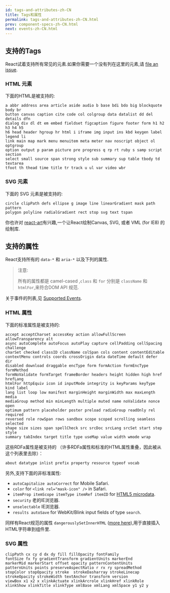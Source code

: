 ```yaml
---
id: tags-and-attributes-zh-CN
title: Tags和属性
permalink: tags-and-attributes-zh-CN.html
prev: component-specs-zh-CN.html
next: events-zh-CN.html
---
```


## 支持的Tags

React试着支持所有常见的元素.如果你需要一个没有列在这里的元素,请 [file an issue](https://github.com/facebook/react/issues/new).

### HTML 元素

下面的HTML是被支持的:

```
a abbr address area article aside audio b base bdi bdo big blockquote body br
button canvas caption cite code col colgroup data datalist dd del details dfn
dialog div dl dt em embed fieldset figcaption figure footer form h1 h2 h3 h4 h5
h6 head header hgroup hr html i iframe img input ins kbd keygen label legend li
link main map mark menu menuitem meta meter nav noscript object ol optgroup
option output p param picture pre progress q rp rt ruby s samp script section
select small source span strong style sub summary sup table tbody td textarea
tfoot th thead time title tr track u ul var video wbr
```

### SVG 元素

下面的 SVG 元素是被支持的:

```
circle clipPath defs ellipse g image line linearGradient mask path pattern
polygon polyline radialGradient rect stop svg text tspan
```

你也许对 [react-art](https://github.com/facebook/react-art)有兴趣,一个让React绘制Canvas, SVG, 或者 VML (for IE8) 的绘制库.


## 支持的属性

React支持所有的 `data-*` 和 `aria-*` 以及下列的属性.

> 注意:
>
> 所有的属性都是 camel-cased ,`class` 和 `for` 分别是 `className` 和 `htmlFor`,来符合DOM API 规范.

关于事件的列表,见 [Supported Events](/react/docs/events.html).

### HTML 属性

下面的标准属性是被支持的:

```
accept acceptCharset accessKey action allowFullScreen allowTransparency alt
async autoComplete autoFocus autoPlay capture cellPadding cellSpacing challenge
charSet checked classID className colSpan cols content contentEditable
contextMenu controls coords crossOrigin data dateTime default defer dir
disabled download draggable encType form formAction formEncType formMethod
formNoValidate formTarget frameBorder headers height hidden high href hrefLang
htmlFor httpEquiv icon id inputMode integrity is keyParams keyType kind label
lang list loop low manifest marginHeight marginWidth max maxLength media
mediaGroup method min minLength multiple muted name noValidate nonce open
optimum pattern placeholder poster preload radioGroup readOnly rel required
reversed role rowSpan rows sandbox scope scoped scrolling seamless selected
shape size sizes span spellCheck src srcDoc srcLang srcSet start step style
summary tabIndex target title type useMap value width wmode wrap
```

这些RDFa属性是被支持的 （许多RDFa属性和标准的HTML属性重叠，因此被从这个列表里去除）：

```
about datatype inlist prefix property resource typeof vocab
```

另外,支持下面的非标准属性:

- `autoCapitalize autoCorrect` for Mobile Safari.
- `color` for `<link rel="mask-icon" />` in Safari.
- `itemProp itemScope itemType itemRef itemID` for [HTML5 microdata](http://schema.org/docs/gs.html).
- `security` 老的IE浏览器.
- `unselectable` IE浏览器.
- `results autoSave` for WebKit/Blink input fields of type `search`.

同样有React规范的属性 `dangerouslySetInnerHTML` ([more here](/react/docs/special-non-dom-attributes.html)),用于直接插入HTML字符串到组件里.

### SVG 属性

```
clipPath cx cy d dx dy fill fillOpacity fontFamily
fontSize fx fy gradientTransform gradientUnits markerEnd
markerMid markerStart offset opacity patternContentUnits
patternUnits points preserveAspectRatio r rx ry spreadMethod
stopColor stopOpacity stroke  strokeDasharray strokeLinecap
strokeOpacity strokeWidth textAnchor transform version
viewBox x1 x2 x xlinkActuate xlinkArcrole xlinkHref xlinkRole
xlinkShow xlinkTitle xlinkType xmlBase xmlLang xmlSpace y1 y2 y
```
